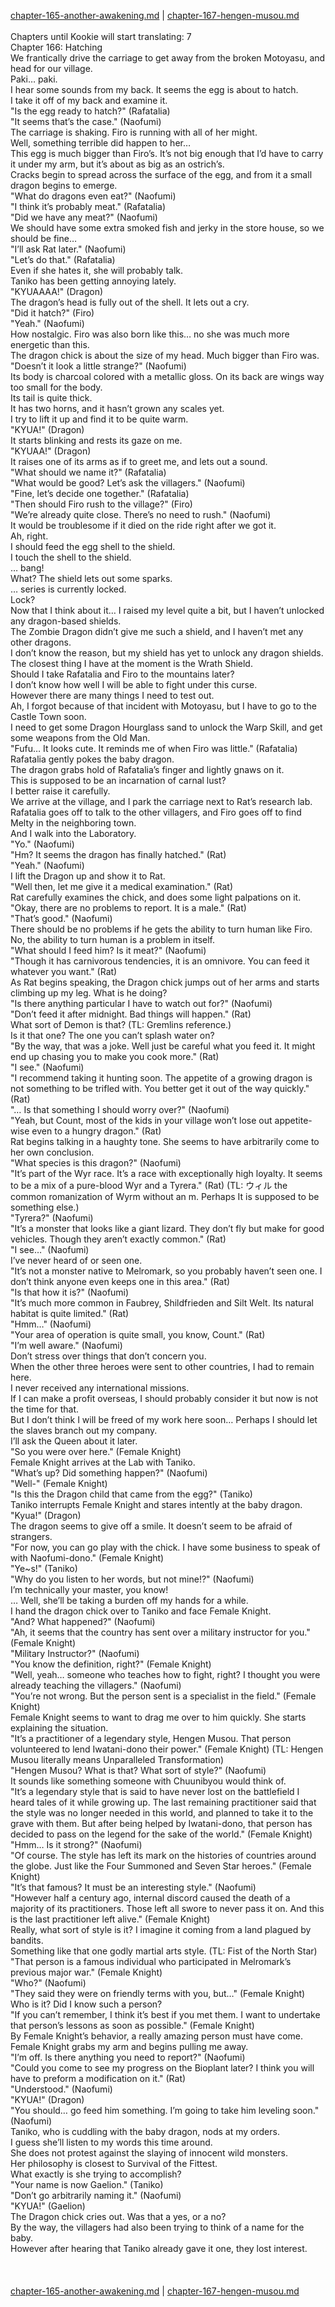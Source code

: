 [chapter-165-another-awakening.md](./chapter-165-another-awakening.md) | [chapter-167-hengen-musou.md](./chapter-167-hengen-musou.md) <br/>
<br/>
Chapters until Kookie will start translating: 7<br/>
Chapter 166: Hatching<br/>
We frantically drive the carriage to get away from the broken Motoyasu, and head for our village.<br/>
Paki… paki.<br/>
I hear some sounds from my back. It seems the egg is about to hatch.<br/>
I take it off of my back and examine it.<br/>
"Is the egg ready to hatch?" (Rafatalia)<br/>
"It seems that’s the case." (Naofumi)<br/>
The carriage is shaking. Firo is running with all of her might.<br/>
Well, something terrible did happen to her…<br/>
This egg is much bigger than Firo’s. It’s not big enough that I’d have to carry it under my arm, but it’s about as big as an ostrich’s.<br/>
Cracks begin to spread across the surface of the egg, and from it a small dragon begins to emerge.<br/>
"What do dragons even eat?" (Naofumi)<br/>
"I think it’s probably meat." (Rafatalia)<br/>
"Did we have any meat?" (Naofumi)<br/>
We should have some extra smoked fish and jerky in the store house, so we should be fine…<br/>
"I’ll ask Rat later." (Naofumi)<br/>
"Let’s do that." (Rafatalia)<br/>
Even if she hates it, she will probably talk.<br/>
Taniko has been getting annoying lately.<br/>
"KYUAAAA!" (Dragon)<br/>
The dragon’s head is fully out of the shell. It lets out a cry.<br/>
"Did it hatch?" (Firo)<br/>
"Yeah." (Naofumi)<br/>
How nostalgic. Firo was also born like this… no she was much more energetic than this.<br/>
The dragon chick is about the size of my head. Much bigger than Firo was.<br/>
"Doesn’t it look a little strange?" (Naofumi)<br/>
Its body is charcoal colored with a metallic gloss. On its back are wings way too small for the body.<br/>
Its tail is quite thick.<br/>
It has two horns, and it hasn’t grown any scales yet.<br/>
I try to lift it up and find it to be quite warm.<br/>
"KYUA!" (Dragon)<br/>
It starts blinking and rests its gaze on me.<br/>
"KYUAA!" (Dragon)<br/>
It raises one of its arms as if to greet me, and lets out a sound.<br/>
"What should we name it?" (Rafatalia)<br/>
"What would be good? Let’s ask the villagers." (Naofumi)<br/>
"Fine, let’s decide one together." (Rafatalia)<br/>
"Then should Firo rush to the village?" (Firo)<br/>
"We’re already quite close. There’s no need to rush." (Naofumi)<br/>
It would be troublesome if it died on the ride right after we got it.<br/>
Ah, right.<br/>
I should feed the egg shell to the shield.<br/>
I touch the shell to the shield.<br/>
… bang!<br/>
What? The shield lets out some sparks.<br/>
… series is currently locked.<br/>
Lock?<br/>
Now that I think about it… I raised my level quite a bit, but I haven’t unlocked any dragon-based shields.<br/>
The Zombie Dragon didn’t give me such a shield, and I haven’t met any other dragons.<br/>
I don’t know the reason, but my shield has yet to unlock any dragon shields.<br/>
The closest thing I have at the moment is the Wrath Shield.<br/>
Should I take Rafatalia and Firo to the mountains later?<br/>
I don’t know how well I will be able to fight under this curse.<br/>
However there are many things I need to test out.<br/>
Ah, I forgot because of that incident with Motoyasu, but I have to go to the Castle Town soon.<br/>
I need to get some Dragon Hourglass sand to unlock the Warp Skill, and get some weapons from the Old Man.<br/>
"Fufu… It looks cute. It reminds me of when Firo was little." (Rafatalia)<br/>
Rafatalia gently pokes the baby dragon.<br/>
The dragon grabs hold of Rafatalia’s finger and lightly gnaws on it.<br/>
This is supposed to be an incarnation of carnal lust?<br/>
I better raise it carefully.<br/>
We arrive at the village, and I park the carriage next to Rat’s research lab.<br/>
Rafatalia goes off to talk to the other villagers, and Firo goes off to find Melty in the neighboring town.<br/>
And I walk into the Laboratory.<br/>
"Yo." (Naofumi)<br/>
"Hm? It seems the dragon has finally hatched." (Rat)<br/>
"Yeah." (Naofumi)<br/>
I lift the Dragon up and show it to Rat.<br/>
"Well then, let me give it a medical examination." (Rat)<br/>
Rat carefully examines the chick, and does some light palpations on it.<br/>
"Okay, there are no problems to report. It is a male." (Rat)<br/>
"That’s good." (Naofumi)<br/>
There should be no problems if he gets the ability to turn human like Firo. No, the ability to turn human is a problem in itself.<br/>
"What should I feed him? Is it meat?" (Naofumi)<br/>
"Though it has carnivorous tendencies, it is an omnivore. You can feed it whatever you want." (Rat)<br/>
As Rat begins speaking, the Dragon chick jumps out of her arms and starts climbing up my leg. What is he doing?<br/>
"Is there anything particular I have to watch out for?" (Naofumi)<br/>
"Don’t feed it after midnight. Bad things will happen." (Rat)<br/>
What sort of Demon is that? (TL: Gremlins reference.)<br/>
Is it that one? The one you can’t splash water on?<br/>
"By the way, that was a joke. Well just be careful what you feed it. It might end up chasing you to make you cook more." (Rat)<br/>
"I see." (Naofumi)<br/>
"I recommend taking it hunting soon. The appetite of a growing dragon is not something to be trifled with. You better get it out of the way quickly." (Rat)<br/>
"… Is that something I should worry over?" (Naofumi)<br/>
"Yeah, but Count, most of the kids in your village won’t lose out appetite-wise even to a hungry dragon." (Rat)<br/>
Rat begins talking in a haughty tone. She seems to have arbitrarily come to her own conclusion.<br/>
"What species is this dragon?" (Naofumi)<br/>
"It’s part of the Wyr race. It’s a race with exceptionally high loyalty. It seems to be a mix of a pure-blood Wyr and a Tyrera." (Rat) (TL: ウィル the common romanization of Wyrm without an m. Perhaps It is supposed to be something else.)<br/>
"Tyrera?" (Naofumi)<br/>
"It’s a monster that looks like a giant lizard. They don’t fly but make for good vehicles. Though they aren’t exactly common." (Rat)<br/>
"I see…" (Naofumi)<br/>
I’ve never heard of or seen one.<br/>
"It’s not a monster native to Melromark, so you probably haven’t seen one. I don’t think anyone even keeps one in this area." (Rat)<br/>
"Is that how it is?" (Naofumi)<br/>
"It’s much more common in Faubrey, Shildfrieden and Silt Welt. Its natural habitat is quite limited." (Rat)<br/>
"Hmm…" (Naofumi)<br/>
"Your area of operation is quite small, you know, Count." (Rat)<br/>
"I’m well aware." (Naofumi)<br/>
Don’t stress over things that don’t concern you.<br/>
When the other three heroes were sent to other countries, I had to remain here.<br/>
I never received any international missions.<br/>
If I can make a profit overseas, I should probably consider it but now is not the time for that.<br/>
But I don’t think I will be freed of my work here soon… Perhaps I should let the slaves branch out my company.<br/>
I’ll ask the Queen about it later.<br/>
"So you were over here." (Female Knight)<br/>
Female Knight arrives at the Lab with Taniko.<br/>
"What’s up? Did something happen?" (Naofumi)<br/>
"Well-" (Female Knight)<br/>
"Is this the Dragon child that came from the egg?" (Taniko)<br/>
Taniko interrupts Female Knight and stares intently at the baby dragon.<br/>
"Kyua!" (Dragon)<br/>
The dragon seems to give off a smile. It doesn’t seem to be afraid of strangers.<br/>
"For now, you can go play with the chick. I have some business to speak of with Naofumi-dono." (Female Knight)<br/>
"Ye~s!" (Taniko)<br/>
"Why do you listen to her words, but not mine!?" (Naofumi)<br/>
I’m technically your master, you know!<br/>
… Well, she’ll be taking a burden off my hands for a while.<br/>
I hand the dragon chick over to Taniko and face Female Knight.<br/>
"And? What happened?" (Naofumi)<br/>
"Ah, it seems that the country has sent over a military instructor for you." (Female Knight)<br/>
"Military Instructor?" (Naofumi)<br/>
"You know the definition, right?" (Female Knight)<br/>
"Well, yeah… someone who teaches how to fight, right? I thought you were already teaching the villagers." (Naofumi)<br/>
"You’re not wrong. But the person sent is a specialist in the field." (Female Knight)<br/>
Female Knight seems to want to drag me over to him quickly. She starts explaining the situation.<br/>
"It’s a practitioner of a legendary style, Hengen Musou. That person volunteered to lend Iwatani-dono their power." (Female Knight) (TL: Hengen Musou literally means Unparalleled Transformation)<br/>
"Hengen Musou? What is that? What sort of style?" (Naofumi)<br/>
It sounds like something someone with Chuunibyou would think of.<br/>
"It’s a legendary style that is said to have never lost on the battlefield I heard tales of it while growing up. The last remaining practitioner said that the style was no longer needed in this world, and planned to take it to the grave with them. But after being helped by Iwatani-dono, that person has decided to pass on the legend for the sake of the world." (Female Knight)<br/>
"Hmm… Is it strong?" (Naofumi)<br/>
"Of course. The style has left its mark on the histories of countries around the globe. Just like the Four Summoned and Seven Star heroes." (Female Knight)<br/>
"It’s that famous? It must be an interesting style." (Naofumi)<br/>
"However half a century ago, internal discord caused the death of a majority of its practitioners. Those left all swore to never pass it on. And this is the last practitioner left alive." (Female Knight)<br/>
Really, what sort of style is it? I imagine it coming from a land plagued by bandits.<br/>
Something like that one godly martial arts style. (TL: Fist of the North Star)<br/>
"That person is a famous individual who participated in Melromark’s previous major war." (Female Knight)<br/>
"Who?" (Naofumi)<br/>
"They said they were on friendly terms with you, but…" (Female Knight)<br/>
Who is it? Did I know such a person?<br/>
"If you can’t remember, I think it’s best if you met them. I want to undertake that person’s lessons as soon as possible." (Female Knight)<br/>
By Female Knight’s behavior, a really amazing person must have come.<br/>
Female Knight grabs my arm and begins pulling me away.<br/>
"I’m off. Is there anything you need to report?" (Naofumi)<br/>
"Could you come to see my progress on the Bioplant later? I think you will have to preform a modification on it." (Rat)<br/>
"Understood." (Naofumi)<br/>
"KYUA!" (Dragon)<br/>
"You should… go feed him something. I’m going to take him leveling soon." (Naofumi)<br/>
Taniko, who is cuddling with the baby dragon, nods at my orders.<br/>
I guess she’ll listen to my words this time around.<br/>
She does not protest against the slaying of innocent wild monsters.<br/>
Her philosophy is closest to Survival of the Fittest.<br/>
What exactly is she trying to accomplish?<br/>
"Your name is now Gaelion." (Taniko)<br/>
"Don’t go arbitrarily naming it." (Naofumi)<br/>
"KYUA!" (Gaelion)<br/>
The Dragon chick cries out. Was that a yes, or a no?<br/>
By the way, the villagers had also been trying to think of a name for the baby.<br/>
However after hearing that Taniko already gave it one, they lost interest.<br/>
<br/>
<br/> <br/>
[chapter-165-another-awakening.md](./chapter-165-another-awakening.md) | [chapter-167-hengen-musou.md](./chapter-167-hengen-musou.md) <br/>
